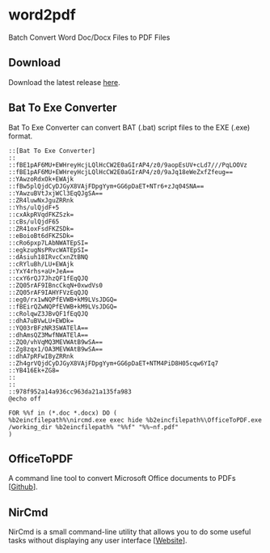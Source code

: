 # word2pdf
Batch Convert Word Doc/Docx Files to PDF Files

## Download
Download the latest release [here](https://github.com/huwan/word2pdf/releases).

## Bat To Exe Converter
Bat To Exe Converter can convert BAT (.bat) script files to the EXE (.exe) format.

```
::[Bat To Exe Converter]
::
::fBE1pAF6MU+EWHreyHcjLQlHcCW2E0aGIrAP4/z0/9aopEsUV+cLd7///PqLOOVz
::fBE1pAF6MU+EWHreyHcjLQlHcCW2E0aGIrAP4/z0/9aJq18eWeZxfZfeug==
::YAwzoRdxOk+EWAjk
::fBw5plQjdCyDJGyX8VAjFDpgYym+GG6pDaET+NTr6+zJq04SNA==
::YAwzuBVtJxjWCl3EqQJgSA==
::ZR4luwNxJguZRRnk
::Yhs/ulQjdF+5
::cxAkpRVqdFKZSzk=
::cBs/ulQjdF65
::ZR41oxFsdFKZSDk=
::eBoioBt6dFKZSDk=
::cRo6pxp7LAbNWATEpSI=
::egkzugNsPRvcWATEpSI=
::dAsiuh18IRvcCxnZtBNQ
::cRYluBh/LU+EWAjk
::YxY4rhs+aU+JeA==
::cxY6rQJ7JhzQF1fEqQJQ
::ZQ05rAF9IBncCkqN+0xwdVs0
::ZQ05rAF9IAHYFVzEqQJQ
::eg0/rx1wNQPfEVWB+kM9LVsJDGQ=
::fBEirQZwNQPfEVWB+kM9LVsJDGQ=
::cRolqwZ3JBvQF1fEqQJQ
::dhA7uBVwLU+EWDk=
::YQ03rBFzNR3SWATElA==
::dhAmsQZ3MwfNWATElA==
::ZQ0/vhVqMQ3MEVWAtB9wSA==
::Zg8zqx1/OA3MEVWAtB9wSA==
::dhA7pRFwIByZRRnk
::Zh4grVQjdCyDJGyX8VAjFDpgYym+GG6pDaET+NTM4PiD8H05cqw6YIq7
::YB416Ek+ZG8=
::
::
::978f952a14a936cc963da21a135fa983
@echo off

FOR %%f in (*.doc *.docx) DO (
%b2eincfilepath%\nircmd.exe exec hide %b2eincfilepath%\OfficeToPDF.exe /working_dir %b2eincfilepath% "%%f" "%%~nf.pdf"
)
```

## OfficeToPDF
A command line tool to convert Microsoft Office documents to PDFs [[Github](https://github.com/cognidox/OfficeToPDF)].

## NirCmd
NirCmd is a small command-line utility that allows you to do some useful tasks without displaying any user interface [[Website](http://www.nirsoft.net/utils/nircmd.html)].
